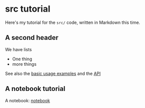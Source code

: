 # src tutorial

Here's my tutorial for the `src/` code, written in Markdown this time.

## A second header

We have lists

 * One thing
 * more things

See also the [basic usage examples](usage.md) and the [API](api.rst)

## A notebook tutorial

A notebook: [notebook](notebooks/notebook.ipynb)
